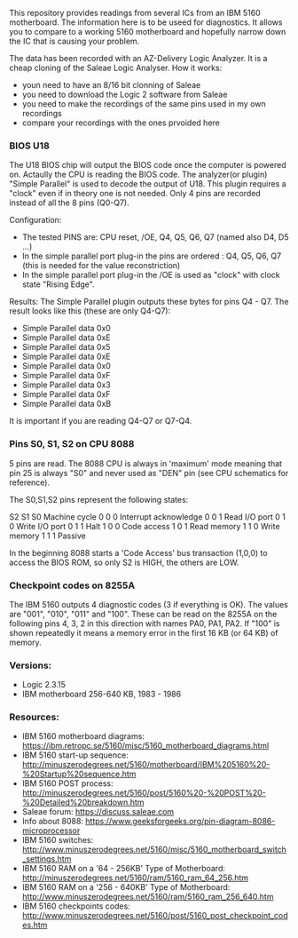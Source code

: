 This repository provides readings from several ICs from an IBM 5160 motherboard. The information here is to be useed for diagnostics. It allows you to compare to a working 5160 motherboard and hopefully narrow down the IC that is causing your problem.

The data has been recorded with an AZ-Delivery Logic Analyzer. It is a cheap cloning of the Saleae Logic Analyser. How it works:

- youn need to have an 8/16 bit clonning of Saleae
- you need to download the Logic 2 software from Saleae
- you need to make the recordings of the same pins used in my own recordings
- compare your recordings with the ones prvoided here 


### BIOS U18

The U18 BIOS chip will output the BIOS code once the computer is powered on. Actaully the CPU is reading the BIOS code. The analyzer(or plugin) "Simple Parallel" is used to decode the output of U18. This plugin requires a "clock" even if in theory one is not needed. Only 4 pins are recorded instead of all the 8 pins (Q0-Q7).

Configuration:
- The tested PINS are: CPU reset, /OE, Q4, Q5, Q6, Q7 (named also D4, D5 ...)
- In the simple parallel port plug-in the pins are ordered : Q4, Q5, Q6, Q7 (this is needed for the value reconstriction)
- In the simple parallel port plug-in the /OE is used as "clock" with clock state "Rising Edge".

Results:
The Simple Parallel plugin outputs these bytes for pins Q4 - Q7. The result looks like this (these are only Q4-Q7):

- Simple Parallel	data 0x0
- Simple Parallel	data 0xE
- Simple Parallel	data 0x5
- Simple Parallel	data 0xE
- Simple Parallel	data 0x0
- Simple Parallel	data 0xF
- Simple Parallel	data 0x3
- Simple Parallel	data 0xF
- Simple Parallel	data 0xB

It is important if you are reading Q4-Q7 or Q7-Q4. 

### Pins S0, S1, S2 on CPU 8088 
5 pins are read. The 8088 CPU is always in 'maximum' mode meaning that pin 25 is always "S0" and never used as "DEN" pin (see CPU schematics for reference).

The S0,S1,S2 pins represent the following states:

S2 S1 S0 Machine cycle
0 0 0 Interrupt acknowledge
0 0 1 Read I/O port
0 1 0 Write I/O port
0 1 1 Halt
1 0 0 Code access
1 0 1 Read memory
1 1 0 Write memory
1 1 1 Passive

In the beginning 8088 starts a 'Code Access' bus transaction (1,0,0) to access the BIOS ROM, so only S2 is HIGH, the others are LOW. 

### Checkpoint codes on 8255A

The IBM 5160 outputs 4 diagnostic codes (3 if everything is OK). The values are "001", "010", "011" and "100". These can be read on the 8255A on the following pins 4, 3, 2 in this direction with names PA0, PA1, PA2. If "100" is shown repeatedly it means a memory error in the first 16 KB (or 64 KB) of memory.

### Versions:
- Logic 2.3.15
- IBM motherboard 256-640 KB, 1983 - 1986

### Resources:
- IBM 5160 motherboard diagrams: https://ibm.retropc.se/5160/misc/5160_motherboard_diagrams.html
- IBM 5160 start-up sequence: http://minuszerodegrees.net/5160/motherboard/IBM%205160%20-%20Startup%20sequence.htm
- IBM 5160 POST process: http://minuszerodegrees.net/5160/post/5160%20-%20POST%20-%20Detailed%20breakdown.htm
- Saleae forum: https://discuss.saleae.com
- Info about 8088: https://www.geeksforgeeks.org/pin-diagram-8086-microprocessor
- IBM 5160 switches: http://www.minuszerodegrees.net/5160/misc/5160_motherboard_switch_settings.htm
- IBM 5160 RAM on a '64 - 256KB' Type of Motherboard: http://minuszerodegrees.net/5160/ram/5160_ram_64_256.htm
- IBM 5160 RAM on a '256 - 640KB' Type of Motherboard: http://www.minuszerodegrees.net/5160/ram/5160_ram_256_640.htm
- IBM 5160 checkpoints codes: http://www.minuszerodegrees.net/5160/post/5160_post_checkpoint_codes.htm
